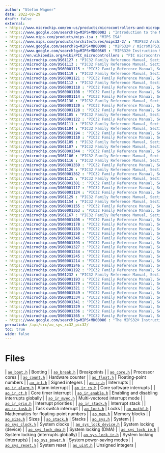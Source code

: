 ```yaml
---
author: "Stefan Wagner"
date: 2022-08-29
draft: false
external:
- https://www.microchip.com/en-us/products/microcontrollers-and-microprocessors/32-bit-mcus : "32-bit PIC® and SAM Microcontrollers"
- https://www.google.com/search?q=MIPS+MD00082 : "Introduction to the MIPS32® Architecture"
- https://www.mips.com/products/mips-isa : "MIPS ISA"
- https://www.mips.com/products/architectures/mips32-2/ : "MIPS32 Architecture"
- https://www.google.com/search?q=MIPS+MD00090 : "MIPS32® / microMIPS32™ Privileged Resource Architecture"
- https://www.google.com/search?q=MIPS+MD00565 : "MIPS32® Instruction Set Quick Reference"
- https://en.wikipedia.org/wiki/PIC_microcontrollers : "PIC microcontrollers"
- https://microchip.com/DS61127 : "PIC32 Family Reference Manual, Section 1, Introduction"
- https://microchip.com/DS61113 : "PIC32 Family Reference Manual, Section 2, CPU for Devices with M4K® Core"
- https://microchip.com/DS60001115 : "PIC32 Family Reference Manual, Section 3, Memory Organization"
- https://microchip.com/DS61119 : "PIC32 Family Reference Manual, Section 4, Prefetch Cache"
- https://microchip.com/DS60001121 : "PIC32 Family Reference Manual, Section 5, Flash Programming"
- https://microchip.com/DS61112 : "PIC32 Family Reference Manual, Section 6, Oscillators"
- https://microchip.com/DS60001118 : "PIC32 Family Reference Manual, Section 7, Resets"
- https://microchip.com/DS60001108 : "PIC32 Family Reference Manual, Section 8, Interrupts"
- https://microchip.com/DS60001114 : "PIC32 Family Reference Manual, Section 9, Watchdog, Deadman, and Power-up Timers"
- https://microchip.com/DS61130 : "PIC32 Family Reference Manual, Section 10, Power-Saving Modes"
- https://microchip.com/DS60001120 : "PIC32 Family Reference Manual, Section 12, I/O Ports"
- https://microchip.com/DS60001128 : "PIC32 Family Reference Manual, Section 13, Parallel Master Port (PMP)"
- https://microchip.com/DS61105 : "PIC32 Family Reference Manual, Section 14, Timers"
- https://microchip.com/DS60001122 : "PIC32 Family Reference Manual, Section 15, Input Capture"
- https://microchip.com/DS61111 : "PIC32 Family Reference Manual, Section 16, Output Compare"
- https://microchip.com/DS61104 : "PIC32 Family Reference Manual, Section 17, 10-bit Analog-to-Digital Converter (ADC)"
- https://microchip.com/DS60001194 : "PIC32 Family Reference Manual, Section 18, 12-bit Pipelined Analog-to-Digital Converter (ADC)"
- https://microchip.com/DS60001110 : "PIC32 Family Reference Manual, Section 19, Comparator"
- https://microchip.com/DS61109 : "PIC32 Family Reference Manual, Section 20, Comparator Voltage Reference"
- https://microchip.com/DS61107 : "PIC32 Family Reference Manual, Section 21, UART"
- https://microchip.com/DS60001344 : "PIC32 Family Reference Manual, Section 22, 12-bit High-Speed Successive Approximation Register (SAR) ADC"
- https://microchip.com/DS61106 : "PIC32 Family Reference Manual, Section 23, Serial Peripheral Interface (SPI)"
- https://microchip.com/DS61116 : "PIC32 Family Reference Manual, Section 24, Inter-Integrated Circuit™ (I²C)"
- https://microchip.com/DS60001359 : "PIC32 Family Reference Manual, Section 25, Analog-to-Digital Converter (ADC) with Threshold Detect"
- https://microchip.com/DS61126 : "PIC32 Family Reference Manual, Section 27, USB On-The-Go (OTG)"
- https://microchip.com/DS60001362 : "PIC32 Family Reference Manual, Section 28, RTCC with Timestamp"
- https://microchip.com/DS61125 : "PIC32 Family Reference Manual, Section 29, Real-Time Clock and Calendar (RTCC)"
- https://microchip.com/DS60001381 : "PIC32 Family Reference Manual, Section 30, Capture/Compare/PWM/Timer (MCCP and SCCP)"
- https://microchip.com/DS60001117 : "PIC32 Family Reference Manual, Section 31, DMA Controller"
- https://microchip.com/DS60001124 : "PIC32 Family Reference Manual, Section 32, Configuration"
- https://microchip.com/DS61129 : "PIC32 Family Reference Manual, Section 33, Programming and Diagnostics"
- https://microchip.com/DS61154 : "PIC32 Family Reference Manual, Section 34, Controller Area Network (CAN)"
- https://microchip.com/DS60001155 : "PIC32 Family Reference Manual, Section 35, Ethernet Controller"
- https://microchip.com/DS60001363 : "PIC32 Family Reference Manual, Section 36, Configurable Logic Cell"
- https://microchip.com/DS61167 : "PIC32 Family Reference Manual, Section 37, Charge Time Measurement Unit (CTMU)"
- https://microchip.com/DS60001408 : "PIC32 Family Reference Manual, Section 38, High/Low-Voltage Detect (HLVD)"
- https://microchip.com/DS60001178 : "PIC32 Family Reference Manual, Section 39, Op amp/Comparator"
- https://microchip.com/DS60001183 : "PIC32 Family Reference Manual, Section 41, Prefetch Module for Devices with L1 CPU Cache"
- https://microchip.com/DS60001250 : "PIC32 Family Reference Manual, Section 42, Oscillators with Enhanced PLL"
- https://microchip.com/DS60001346 : "PIC32 Family Reference Manual, Section 43, Quadrature Encoder Interface (QEI)"
- https://microchip.com/DS60001393 : "PIC32 Family Reference Manual, Section 44, Motor Control PWM (MCPWM)"
- https://microchip.com/DS60001327 : "PIC32 Family Reference Manual, Section 45, Control Digital-to-Analog Converter (CDAC)"
- https://microchip.com/DS60001244 : "PIC32 Family Reference Manual, Section 46, Serial Quad Interface (SQI)"
- https://microchip.com/DS60001245 : "PIC32 Family Reference Manual, Section 47, External Bus Interface (EBI)"
- https://microchip.com/DS60001214 : "PIC32 Family Reference Manual, Section 48, Memory Organization and Permissions"
- https://microchip.com/DS60001246 : "PIC32 Family Reference Manual, Section 49, Crypto Engine and Random Number Generator (RNG)"
- https://microchip.com/DS60001192 : "PIC32 Family Reference Manual, Section 50, CPU for Devices with MIPS32® microAptiv™ and M-Class Cores"
- https://microchip.com/DS61232 : "PIC32 Family Reference Manual, Section 51, Hi-Speed USB with On-The-Go (OTG)"
- https://microchip.com/DS60001193 : "PIC32 Family Reference Manual, Section 52, Flash Memory with Support for Live Update"
- https://microchip.com/DS60001379 : "PIC32 Family Reference Manual, Section 54, Graphics LCD (GLCD) Controller"
- https://microchip.com/DS60001321 : "PIC32 Family Reference Manual, Section 55, DDR SDRAM Controller"
- https://microchip.com/DS60001549 : "PIC32 Family Reference Manual, Section 56, Controller Area Network with Flexible Data-rate (CAN FD)"
- https://microchip.com/DS60001334 : "PIC32 Family Reference Manual, Section 57, Secure Digital Host Controller (SDHC)"
- https://microchip.com/DS60001341 : "PIC32 Family Reference Manual, Section 58, Data EEPROM"
- https://microchip.com/DS60001329 : "PIC32 Family Reference Manual, Section 59, Oscillators with DCO"
- https://microchip.com/DS60001336 : "PIC32 Family Reference Manual, Section 60, 32-Bit Programmable Cyclic Redundancy Check (CRC)"
- https://microchip.com/DS60001365 : "PIC32 Family Reference Manual, Section 62, Dual Watchdog Timer"
- https://www.google.com/search?q=MIPS+MD00086 : "The MIPS32® Instruction Set Manual"
permalink: /api/src/ao_sys_xc32_pic32/
toc: true
wide: false
---
```


# Files

| [`ao_boot.h`](ao_boot.h.md) | Booting |
| [`ao_break.h`](ao_break.h.md) | Breakpoints |
| [`ao_core.h`](ao_core.h.md) | Processor cores |
| [`ao_count.h`](ao_count.h.md) | Hardware counter |
| [`ao_float.h`](ao_float.h.md) | Floating-point numbers |
| [`ao_int.h`](ao_int.h.md) | Signed integers |
| [`ao_ir.h`](ao_ir.h.md) | Interrupts |
| [`ao_ir_alarm.h`](ao_ir_alarm.h.md) | Alarm interrupt |
| [`ao_ir_cs.h`](ao_ir_cs.h.md) | Core software interrupts |
| [`ao_ir_ct.h`](ao_ir_ct.h.md) | Core timer interrupt |
| [`ao_ir_enable.h`](ao_ir_enable.h.md) | Enabling and disabling interrupts globally |
| [`ao_ir_mvec.h`](ao_ir_mvec.h.md) | Multi-vectored interrupt mode |
| [`ao_ir_prio.h`](ao_ir_prio.h.md) | Interrupt priorities |
| [`ao_ir_stack.h`](ao_ir_stack.h.md) | Interrupt stack |
| [`ao_ir_task.h`](ao_ir_task.h.md) | Task switch interrupt |
| [`ao_lock.h`](ao_lock.h.md) | Locks |
| [`ao_mathf.h`](ao_mathf.h.md) | Mathematics for floating-point numbers |
| [`ao_mem.h`](ao_mem.h.md) | Memory blocks |
| [`ao_size.h`](ao_size.h.md) | Sizes |
| [`ao_stack.h`](ao_stack.h.md) | Stacks |
| [`ao_sys.h`](ao_sys.h.md) | System |
| [`ao_sys_clock.h`](ao_sys_clock.h.md) | System clocks |
| [`ao_sys_lock_device.h`](ao_sys_lock_device.h.md) | System locking (device) |
| [`ao_sys_lock_dma.h`](ao_sys_lock_dma.h.md) | System locking (DMA) |
| [`ao_sys_lock_ie.h`](ao_sys_lock_ie.h.md) | System locking (interrupts globally) |
| [`ao_sys_lock_ir.h`](ao_sys_lock_ir.h.md) | System locking (interrupts) |
| [`ao_sys_power.h`](ao_sys_power.h.md) | System power-saving modes |
| [`ao_sys_reset.h`](ao_sys_reset.h.md) | System reset |
| [`ao_uint.h`](ao_uint.h.md) | Unsigned integers |
